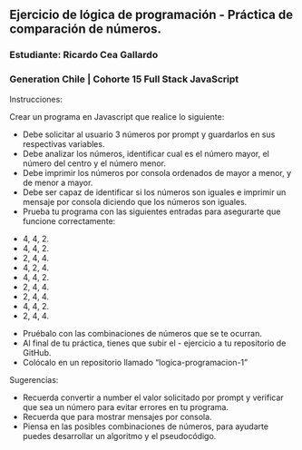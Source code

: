 ## Ejercicio de lógica de programación - Práctica de comparación de números.

### Estudiante: Ricardo Cea Gallardo
### Generation Chile | Cohorte 15 Full Stack JavaScript

Instrucciones:

Crear un programa en Javascript que realice lo siguiente:
- Debe solicitar al usuario 3 números por prompt y guardarlos en sus respectivas variables.
- Debe analizar los números, identificar cual es el número mayor, el número del centro y el número menor.
- Debe imprimir los números por consola ordenados de mayor a menor, y de menor a mayor.
- Debe ser capaz de identificar si los números son iguales e imprimir un mensaje por consola diciendo que los números son iguales.
- Prueba tu programa con las siguientes entradas para asegurarte que funcione correctamente:
* 4, 4, 2.
* 4, 4, 2.
* 2, 4, 4.
* 4, 2, 4.
* 4, 4, 2.
* 2, 4, 4.
* 2, 4, 4.
* 4, 4, 2.
* 2, 4, 4.

- Pruébalo con las combinaciones de números que se te ocurran.
- Al final de tu práctica, tienes que subir el - ejercicio a tu repositorio de GitHub.
- Colócalo en un repositorio llamado “logica-programacion-1”

Sugerencias:

- Recuerda convertir a number el valor solicitado por prompt y verificar que sea un número para evitar errores en tu programa.
- Recuerda que para mostrar mensajes por consola.
- Piensa en las posibles combinaciones de números, para ayudarte puedes desarrollar un algoritmo y el pseudocódigo.